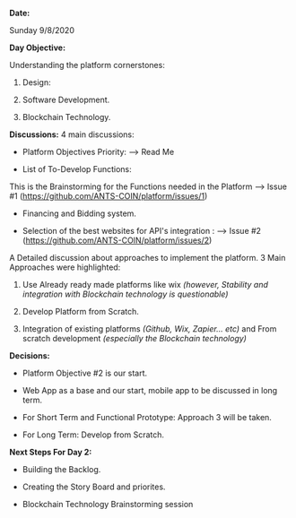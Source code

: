 **Date:**

Sunday 9/8/2020

**Day Objective:**

Understanding the platform cornerstones:

 1. Design:

 2. Software Development.

 3. Blockchain Technology. 

**Discussions:**
4 main discussions:
- Platform Objectives Priority: --> Read Me 

- List of To-Develop Functions: 

This is the Brainstorming for the Functions needed in the Platform --> Issue #1 (https://github.com/ANTS-COIN/platform/issues/1)

- Financing and Bidding system.

- Selection of the best websites for API's integration : --> Issue #2 (https://github.com/ANTS-COIN/platform/issues/2)

A Detailed discussion about approaches to implement the platform. 3 Main Approaches were highlighted:

1. Use Already ready made platforms like wix _(however, Stability and integration with Blockchain technology is questionable)_

2. Develop Platform from Scratch.

3. Integration of existing platforms _(Github, Wix, Zapier... etc)_ and From scratch development _(especially the Blockchain technology)_

**Decisions:**

- Platform Objective #2 is our start.

- Web App as a base and our start, mobile app to be discussed in long term.

- For Short Term and Functional Prototype: Approach 3 will be taken.

- For Long Term: Develop from Scratch.

**Next Steps For Day 2:**

- Building the Backlog.

- Creating the Story Board and priorites.

- Blockchain Technology Brainstorming session
